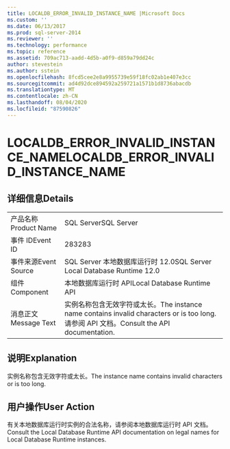 ```yaml
---
title: LOCALDB_ERROR_INVALID_INSTANCE_NAME |Microsoft Docs
ms.custom: ''
ms.date: 06/13/2017
ms.prod: sql-server-2014
ms.reviewer: ''
ms.technology: performance
ms.topic: reference
ms.assetid: 709ac713-aadd-4d5b-a0f9-d859a79dd24c
author: stevestein
ms.author: sstein
ms.openlocfilehash: 8fcd5cee2e8a9955739e59f18fc02ab1e407e3cc
ms.sourcegitcommit: ad4d92dce894592a259721a1571b1d8736abacdb
ms.translationtype: MT
ms.contentlocale: zh-CN
ms.lasthandoff: 08/04/2020
ms.locfileid: "87590826"
---
```

# <a name="localdb_error_invalid_instance_name"></a><span data-ttu-id="d10d2-102">LOCALDB_ERROR_INVALID_INSTANCE_NAME</span><span class="sxs-lookup"><span data-stu-id="d10d2-102">LOCALDB_ERROR_INVALID_INSTANCE_NAME</span></span>
    
## <a name="details"></a><span data-ttu-id="d10d2-103">详细信息</span><span class="sxs-lookup"><span data-stu-id="d10d2-103">Details</span></span>  
  
|||  
|-|-|  
|<span data-ttu-id="d10d2-104">产品名称</span><span class="sxs-lookup"><span data-stu-id="d10d2-104">Product Name</span></span>|<span data-ttu-id="d10d2-105">SQL Server</span><span class="sxs-lookup"><span data-stu-id="d10d2-105">SQL Server</span></span>|  
|<span data-ttu-id="d10d2-106">事件 ID</span><span class="sxs-lookup"><span data-stu-id="d10d2-106">Event ID</span></span>|<span data-ttu-id="d10d2-107">283</span><span class="sxs-lookup"><span data-stu-id="d10d2-107">283</span></span>|  
|<span data-ttu-id="d10d2-108">事件来源</span><span class="sxs-lookup"><span data-stu-id="d10d2-108">Event Source</span></span>|<span data-ttu-id="d10d2-109">SQL Server 本地数据库运行时 12.0</span><span class="sxs-lookup"><span data-stu-id="d10d2-109">SQL Server Local Database Runtime 12.0</span></span>|  
|<span data-ttu-id="d10d2-110">组件</span><span class="sxs-lookup"><span data-stu-id="d10d2-110">Component</span></span>|<span data-ttu-id="d10d2-111">本地数据库运行时 API</span><span class="sxs-lookup"><span data-stu-id="d10d2-111">Local Database Runtime API</span></span>|  
|<span data-ttu-id="d10d2-112">消息正文</span><span class="sxs-lookup"><span data-stu-id="d10d2-112">Message Text</span></span>|<span data-ttu-id="d10d2-113">实例名称包含无效字符或太长。</span><span class="sxs-lookup"><span data-stu-id="d10d2-113">The instance name contains invalid characters or is too long.</span></span> <span data-ttu-id="d10d2-114">请参阅 API 文档。</span><span class="sxs-lookup"><span data-stu-id="d10d2-114">Consult the API documentation.</span></span>|  
  
## <a name="explanation"></a><span data-ttu-id="d10d2-115">说明</span><span class="sxs-lookup"><span data-stu-id="d10d2-115">Explanation</span></span>  
 <span data-ttu-id="d10d2-116">实例名称包含无效字符或太长。</span><span class="sxs-lookup"><span data-stu-id="d10d2-116">The instance name contains invalid characters or is too long.</span></span>  
  
## <a name="user-action"></a><span data-ttu-id="d10d2-117">用户操作</span><span class="sxs-lookup"><span data-stu-id="d10d2-117">User Action</span></span>  
 <span data-ttu-id="d10d2-118">有关本地数据库运行时实例的合法名称，请参阅本地数据库运行时 API 文档。</span><span class="sxs-lookup"><span data-stu-id="d10d2-118">Consult the Local Database Runtime API documentation on legal names for Local Database Runtime instances.</span></span>  
  
  
